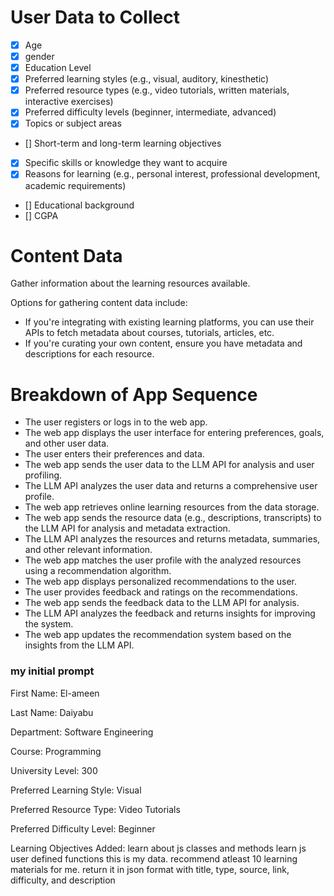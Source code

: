 # User Data to Collect

- [x] Age
- [x] gender
- [x] Education Level
- [x] Preferred learning styles (e.g., visual, auditory, kinesthetic)
- [x] Preferred resource types (e.g., video tutorials, written materials, interactive exercises)
- [x] Preferred difficulty levels (beginner, intermediate, advanced)
- [x] Topics or subject areas
- [] Short-term and long-term learning objectives
- [x] Specific skills or knowledge they want to acquire
- [x] Reasons for learning (e.g., personal interest, professional development, academic requirements)
- [] Educational background
- [] CGPA

# Content Data

Gather information about the learning resources available.

Options for gathering content data include:

- If you're integrating with existing learning platforms, you can use their APIs to fetch metadata about courses, tutorials, articles, etc.
- If you're curating your own content, ensure you have metadata and descriptions for each resource.

# Breakdown of App Sequence

- The user registers or logs in to the web app.
- The web app displays the user interface for entering preferences, goals, and other user data.
- The user enters their preferences and data.
- The web app sends the user data to the LLM API for analysis and user profiling.
- The LLM API analyzes the user data and returns a comprehensive user profile.
- The web app retrieves online learning resources from the data storage.
- The web app sends the resource data (e.g., descriptions, transcripts) to the LLM API for analysis and metadata extraction.
- The LLM API analyzes the resources and returns metadata, summaries, and other relevant information.
- The web app matches the user profile with the analyzed resources using a recommendation algorithm.
- The web app displays personalized recommendations to the user.
- The user provides feedback and ratings on the recommendations.
- The web app sends the feedback data to the LLM API for analysis.
- The LLM API analyzes the feedback and returns insights for improving the system.
- The web app updates the recommendation system based on the insights from the LLM API.

### my initial prompt

First Name: El-ameen

Last Name: Daiyabu

Department: Software Engineering

Course: Programming

University Level: 300

Preferred Learning Style: Visual

Preferred Resource Type: Video Tutorials

Preferred Difficulty Level: Beginner

Learning Objectives Added:
learn about js classes and methods
learn js user defined functions
this is my data. recommend atleast 10 learning materials for me. return it in json format with title, type, source, link, difficulty, and description
